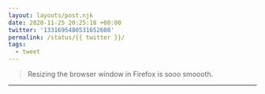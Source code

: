 ```yaml
---
layout: layouts/post.njk
date: 2020-11-25 20:25:18 +00:00
twitter: '1331695480531652608'
permalink: /status/{{ twitter }}/
tags: 
  - tweet
---
```


> Resizing the browser window in Firefox is sooo smoooth.

---
